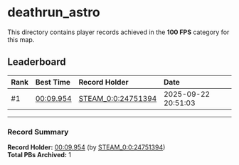 # deathrun_astro

This directory contains player records achieved in the **100 FPS** category for this map.

## Leaderboard

| Rank | Best Time | Record Holder | Date                |
| :--- | :-------- | :------------ | :------------------ |
| #1   | [00:09.954](./00009954_STEAM_0_0_24751394_20250922-205103.zip) | [STEAM_0:0:24751394](https://speedrun16.com/profile/STEAM_0:0:24751394)   | 2025-09-22 20:51:03 |

---

### Record Summary
**Record Holder:** [00:09.954](./00009954_STEAM_0_0_24751394_20250922-205103.zip) (by [STEAM_0:0:24751394](https://speedrun16.com/profile/STEAM_0:0:24751394))  
**Total PBs Archived:** 1